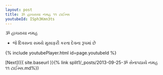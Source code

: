 ```yaml
---
layout: post
title: ૐ હાચરાયા નમહ ૧૧ ટાઈમ્સ
youtubeId: ISph3Kmn3ts
---
```

 
 
 ૐ હાચરાયા નમહ  
 
 -  જે દિવસના સમયે મુસાફરી કરતા દેવના રૂપમાં છે 
 
  
 
  
 
 
 
 
 
 


{% include youtubePlayer.html id=page.youtubeId %}
 
[Next]({{ site.baseurl }}{% link  split1/_posts/2013-09-25-ૐ સેનાપઠાયે નમહ ૧૧ ટાઈમ્સ.md%})
 
